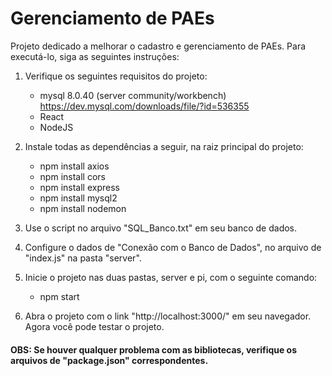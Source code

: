 # Gerenciamento de PAEs

Projeto dedicado a melhorar o cadastro e gerenciamento de PAEs. Para executá-lo, siga as seguintes instruções:

 1. Verifique os seguintes requisitos do projeto:
	* mysql 8.0.40 (server community/workbench) https://dev.mysql.com/downloads/file/?id=536355
	* React
	* NodeJS  
    
2. Instale todas as dependências a seguir, na raiz principal do projeto:
	* npm install axios
	* npm install cors
	* npm install express
	* npm install mysql2
	* npm install nodemon

3. Use o script no arquivo "SQL_Banco.txt" em seu banco de dados.

4. Configure o dados de "Conexão com o Banco de Dados", no arquivo de "index.js" na pasta "server".

5. Inicie o projeto nas duas pastas, server e pi, com o seguinte comando:
	* npm start

6. Abra o projeto com o link "http://localhost:3000/" em seu navegador. Agora você pode testar o projeto.

#### OBS: Se houver qualquer problema com as bibliotecas, verifique os arquivos de "package.json" correspondentes.
